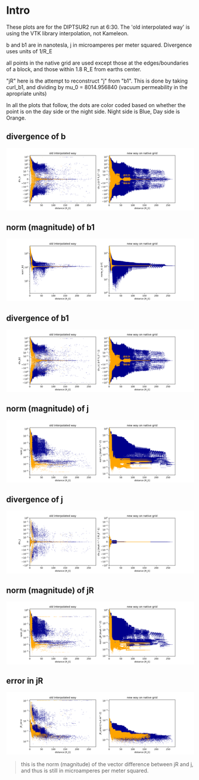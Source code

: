 # Intro

These plots are for the DIPTSUR2 run at 6:30.
The 'old interpolated way' is using the VTK library interpolation, not Kameleon.

b and b1 are in nanotesla, j in microamperes per meter squared. Divergence uses units of 1/R_E

all points in the native grid are used except those at the edges/boundaries of a block,
and those within 1.8 R_E from earths center.

"jR" here is the attempt to reconstruct "j" from "b1". This is done by 
taking curl_b1, and dividing by mu_0 = 8014.956840
(vacuum permeability in the apropriate units)

In all the plots that follow, the dots are color coded based on
whether the point is on the day side or the night side.
Night side is Blue, Day side is Orange.

## divergence of b

![](div_b.png)

## norm (magnitude) of b1

![](norm_b1.png)

## divergence of b1

![](div_b1.png)

## norm (magnitude) of j

![](norm_j.png)

## divergence of j

![](div_j.png)

## norm (magnitude) of jR

![](norm_jR.png)

## error in jR

![](jR_error.png)

> this is the norm (magnitude) of the vector difference between jR and j,
> and thus is still in microamperes per meter squared.
